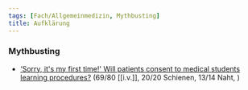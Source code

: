 ```yaml
---
tags: [Fach/Allgemeinmedizin, Mythbusting]
title: Aufklärung
---
```

### Mythbusting
- [‘Sorry, it's my first time!' Will patients consent to medical students learning procedures?](https://onlinelibrary.wiley.com/doi/10.1111/j.1365-2929.2005.02113.x) (69/80 [[i.v.]], 20/20 Schienen, 13/14 Naht, )